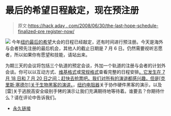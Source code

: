 # 最后的希望日程敲定，现在预注册

> 原文:[https://hack aday . com/2008/06/30/the-last-hope-schedule-finalized-pre register-now/](https://hackaday.com/2008/06/30/the-last-hope-schedule-finalized-preregister-now/)

![](../Images/a89c582f352dcec68bb07fa475bda2c0.png)
今年[纽约](http://www.mahalo.com/The_Last_HOPE_Conference)[最后的希望](http://www.2600.com/news/view/article/11181)大会的日程已经敲定，还有时间进行预注册。今天是海外与会者预先注册的最后机会，其他人的截止日期是 7 月 6 日。仍然需要视听志愿者，所以如果你有愿望和技能，请站出来。

为期三天的会议将包括三个轨道的预定会谈，外加一个轨道的注册与会者的计划外会谈。你可以以互动方式、[维基格式](http://wiki.hope.net/index.php/Scheduled_Talks_(Matrix))或[常规格式](http://www.thelasthope.org/talks.php)查看完整的日程安排[。它发生在 7 月 18 日和 7 月 20 日之间；赶快去抢票吧。我们对所有的演讲都感兴趣，但是[克里斯·塞德尔]关于生物黑客](http://www.thelasthope.org/matrix/)[的演讲，](http://www.hackaday.com/2008/01/05/24c3-hacking-dna/)，[纽约电阻器](http://www.nycresistor.com/)关于协作硬件黑客的演示，以及[雷]关于逃脱高安全级别手铐的演示让我们充满期待地等待着。谁要去？你期待什么？请在评论中告诉我们。

*   [永久链接](http://www.2600.com/news/view/article/11181)